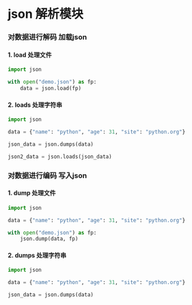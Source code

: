 # json 解析模块

### 对数据进行解码 加载json

#### 1. load 处理文件

```python
import json

with open("demo.json") as fp:
    data = json.load(fp)
```

#### 2. loads 处理字符串

```python
import json

data = {"name": "python", "age": 31, "site": "python.org"}

json_data = json.dumps(data)

json2_data = json.loads(json_data)

```

### 对数据进行编码 写入json

#### 1. dump 处理文件

```python
import json

data = {"name": "python", "age": 31, "site": "python.org"}

with open("demo.json") as fp:
    json.dump(data, fp)
```

#### 2. dumps 处理字符串

```python
import json

data = {"name": "python", "age": 31, "site": "python.org"}

json_data = json.dumps(data)
```
